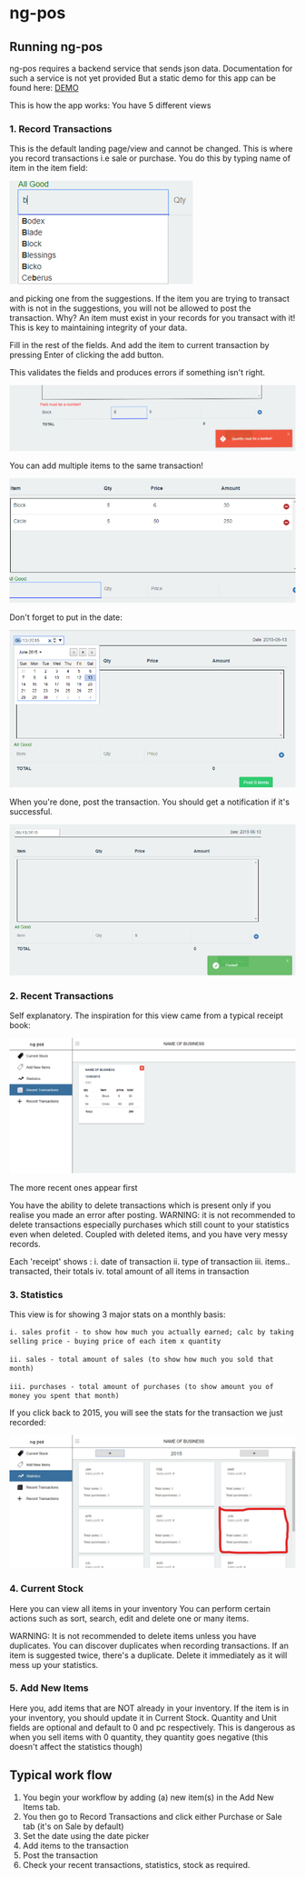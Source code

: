 # ng-pos
## Running ng-pos

ng-pos requires a backend service that sends json data.
Documentation for such a service is not yet provided
But a static demo for this app can be found here: [DEMO](https://ericnjuki.github.io/hemedisapp)

This is how the app works:
You have 5 different views

### 1. Record Transactions
This is the default landing page/view and cannot be changed.
This is where you record transactions i.e sale or purchase.
You do this by typing name of item in the item field:

![Suggested items](src/assets/docs-pics/item-suggestion.png)

and picking one from the suggestions. If the item you are trying to transact with is not in the suggestions, you will not be allowed to post the transaction. Why?
An item must exist in your records for you transact with it! This is key to maintaining integrity of your data.


Fill in the rest of the fields. And add the item to current transaction by pressing Enter of clicking the add button. 

This validates the fields and produces errors if something isn't right.

![Validation error](src/assets/docs-pics/error-field-must-be-number.png "Validation error")

You can add multiple items to the same transaction!

![Multiple items](src/assets/docs-pics/multiple-items.png "Multiple items")

Don't forget to put in the date:

![Use date picker](src/assets/docs-pics/date-picker.png "Select date of transaction")

When you're done, post the transaction. You should get a notification if it's successful.

![Posted!](src/assets/docs-pics/posted.png "On successful post")

### 2. Recent Transactions
Self explanatory. The inspiration for this view came from a typical receipt book:

![Recent transactions](src/assets/docs-pics/recent.png "Recent transactions view")

The more recent ones appear first

You have the ability to delete transactions which is present only if you realise you made an error after posting.
WARNING: it is not recommended to delete transactions especially purchases which still count to your statistics even when deleted. Coupled with deleted items, and you have very messy records.

Each 'receipt' shows :
    i. date of transaction
    ii. type of transaction
    iii. items.. transacted, their totals
    iv. total amount of all items in transaction


### 3. Statistics
This view is for showing 3 major stats on a monthly basis:

    i. sales profit - to show how much you actually earned; calc by taking selling price - buying price of each item x quantity

    ii. sales - total amount of sales (to show how much you sold that month)

    iii. purchases - total amount of purchases (to show amount you of money you spent that month)

If you click back to 2015, you will see the stats for the transaction we just recorded:

![2015 statistics](src/assets/docs-pics/2015.jpg "2015 Stats")

### 4. Current Stock
Here you can view all items in your inventory
You can perform certain actions such as sort, search, edit and delete one or many items.

WARNING: It is not recommended to delete items unless you have duplicates. You can discover duplicates when recording transactions. If an item is suggested twice, there's a duplicate. Delete it immediately as it will mess up your statistics.

### 5. Add New Items
Here you, add items that are NOT already in your inventory. If the item is in your inventory, you should update it in Current Stock.
Quantity and Unit fields are optional and default to 0 and pc respectively. This is dangerous as when you sell items with 0 quantity, they quantity goes negative (this doesn't affect the statistics though)

## Typical work flow
1. You begin your workflow by adding (a) new item(s) in the Add New Items tab.
2. You then go to Record Transactions and click either Purchase or Sale tab (it's on Sale by default)
3. Set the date using the date picker
4. Add items to the transaction
5. Post the transaction
6. Check your recent transactions, statistics, stock as required.

